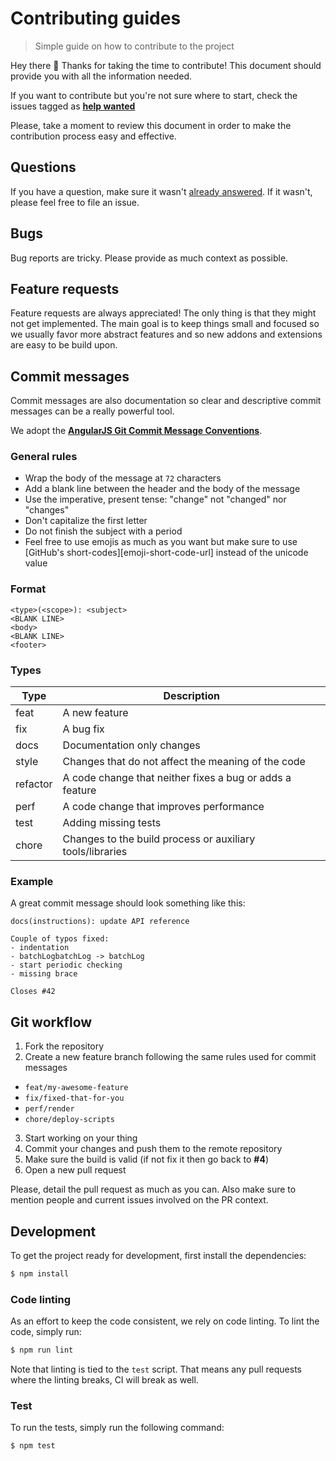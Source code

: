 [issues-help-wanted-url]: https://github.com/caffo/org-minmal-html-theme/issues?q=is%3Aissue+is%3Aopen+label%3A"help+wanted://github.com/rafaelrinaldi/hn-cli/issues?q=is%3Aissue+is%3Aopen+label%3A"help+wanted"
[issues-support-url]: https://github.com/caffo/org-minmal-html-theme/issues?q=label%3Asupport
[commit-conventions-url]: https://docs.google.com/document/d/1QrDFcIiPjSLDn3EL15IJygNPiHORgU1_OOAqWjiDU5Y/edit?usp=sharing
[emoji-short-codes-url]: http://emoji.github.io

# Contributing guides

> Simple guide on how to contribute to the project

Hey there :wave: Thanks for taking the time to contribute! This document should provide you with all the information needed.

If you want to contribute but you're not sure where to start, check the issues tagged as [**help wanted**][issues-help-wanted-url]

Please, take a moment to review this document in order to make the contribution process easy and effective.

## Questions

If you have a question, make sure it wasn't [already answered][issues-support-url]. If it wasn't, please feel free to file an issue.

## Bugs

Bug reports are tricky. Please provide as much context as possible.

## Feature requests

Feature requests are always appreciated! The only thing is that they might not get implemented. The main goal is to keep things small and focused so we usually favor more abstract features and so new addons and extensions are easy to be build upon.

## Commit messages

Commit messages are also documentation so clear and descriptive commit messages can be a really powerful tool.

We adopt the **[AngularJS Git Commit Message Conventions][commit-conventions-url]**.

### General rules

* Wrap the body of the message at `72` characters
* Add a blank line between the header and the body of the message
* Use the imperative, present tense: "change" not "changed" nor "changes"
* Don't capitalize the first letter
* Do not finish the subject with a period
* Feel free to use emojis as much as you want but make sure to use [GitHub's short-codes][emoji-short-code-url] instead of the unicode value

### Format

```
<type>(<scope>): <subject>
<BLANK LINE>
<body>
<BLANK LINE>
<footer>
```

### Types

| Type     | Description                                               |
| -------- | --------------------------------------------------------- |
| feat     | A new feature                                             |
| fix      | A bug fix                                                 |
| docs     | Documentation only changes                                |
| style    | Changes that do not affect the meaning of the code        |
| refactor | A code change that neither fixes a bug or adds a feature  |
| perf     | A code change that improves performance                   |
| test     | Adding missing tests                                      |
| chore    | Changes to the build process or auxiliary tools/libraries |

### Example

A great commit message should look something like this:

```
docs(instructions): update API reference

Couple of typos fixed:
- indentation
- batchLogbatchLog -> batchLog
- start periodic checking
- missing brace

Closes #42
```

## Git workflow

1. Fork the repository
2. Create a new feature branch following the same rules used for commit messages
  * `feat/my-awesome-feature`
  * `fix/fixed-that-for-you`
  * `perf/render`
  * `chore/deploy-scripts`
3. Start working on your thing
4. Commit your changes and push them to the remote repository
5. Make sure the build is valid (if not fix it then go back to **#4**)
6. Open a new pull request

Please, detail the pull request as much as you can. Also make sure to mention people and current issues involved on the PR context.

## Development

To get the project ready for development, first install the dependencies:

```sh
$ npm install
```

### Code linting

As an effort to keep the code consistent, we rely on code linting. To lint the code, simply run:

```sh
$ npm run lint
```

Note that linting is tied to the `test` script. That means any pull requests where the linting breaks, CI will break as well.

### Test

To run the tests, simply run the following command:

```sh
$ npm test
```
